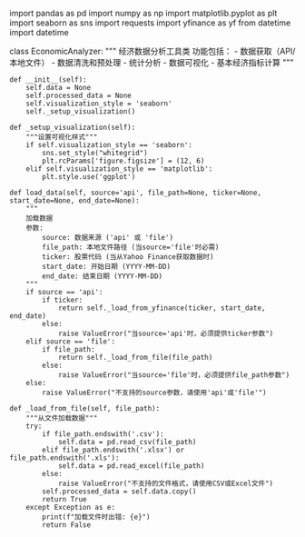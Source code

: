 import pandas as pd
import numpy as np
import matplotlib.pyplot as plt
import seaborn as sns
import requests
import yfinance as yf
from datetime import datetime
 
class EconomicAnalyzer:
    """
    经济数据分析工具类
    功能包括：
    - 数据获取（API/本地文件）
    - 数据清洗和预处理
    - 统计分析
    - 数据可视化
    - 基本经济指标计算
    """
    
    def __init__(self):
        self.data = None
        self.processed_data = None
        self.visualization_style = 'seaborn'
        self._setup_visualization()
    
    def _setup_visualization(self):
        """设置可视化样式"""
        if self.visualization_style == 'seaborn':
            sns.set_style("whitegrid")
            plt.rcParams['figure.figsize'] = (12, 6)
        elif self.visualization_style == 'matplotlib':
            plt.style.use('ggplot')
    
    def load_data(self, source='api', file_path=None, ticker=None, start_date=None, end_date=None):
        """
        加载数据
        参数:
            source: 数据来源 ('api' 或 'file')
            file_path: 本地文件路径 (当source='file'时必需)
            ticker: 股票代码 (当从Yahoo Finance获取数据时)
            start_date: 开始日期 (YYYY-MM-DD)
            end_date: 结束日期 (YYYY-MM-DD)
        """
        if source == 'api':
            if ticker:
                return self._load_from_yfinance(ticker, start_date, end_date)
            else:
                raise ValueError("当source='api'时，必须提供ticker参数")
        elif source == 'file':
            if file_path:
                return self._load_from_file(file_path)
            else:
                raise ValueError("当source='file'时，必须提供file_path参数")
        else:
            raise ValueError("不支持的source参数，请使用'api'或'file'")
    
    def _load_from_file(self, file_path):
        """从文件加载数据"""
        try:
            if file_path.endswith('.csv'):
                self.data = pd.read_csv(file_path)
            elif file_path.endswith('.xlsx') or file_path.endswith('.xls'):
                self.data = pd.read_excel(file_path)
            else:
                raise ValueError("不支持的文件格式，请使用CSV或Excel文件")
            self.processed_data = self.data.copy()
            return True
        except Exception as e:
            print(f"加载文件时出错: {e}")
            return False
